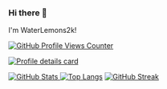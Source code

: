 ### Hi there 👋
I'm WaterLemons2k!

[![GitHub Profile Views Counter](https://komarev.com/ghpvc/?username=WaterLemons2k)](https://github.com/antonkomarev/github-profile-views-counter)

[![Profile details card](http://github-profile-summary-cards.vercel.app/api/cards/profile-details?username=Waterlemons2k)](https://github.com/vn7n24fzkq/github-profile-summary-cards)

[![GitHub Stats](https://github-readme-stats-git-masterrstaa-rickstaa.vercel.app/api?username=WaterLemons2k&show_icons=true) ![Top Langs](https://github-readme-stats-git-masterrstaa-rickstaa.vercel.app/api/top-langs/?username=WaterLemons2k&layout=compact&langs_count=10)](https://github.com/anuraghazra/github-readme-stats)
[![GitHub Streak](https://streak-stats.demolab.com/?user=WaterLemons2k)](https://git.io/streak-stats)
